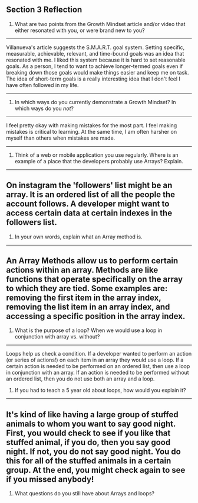 ## Section 3 Reflection

1. What are two points from the Growth Mindset article and/or video that either resonated with you, or were brand new to you?
---
  Villanueva's article suggests the S.M.A.R.T. goal system. Setting specific, measurable, achievable, relevant, and time-bound goals was an idea that resonated with me. I liked this system because it is hard to set reasonable goals. As a person, I tend to want to achieve longer-termed goals even if breaking down those goals would make things easier and keep me on task. The idea of short-term goals is a really interesting idea that I don't feel I have often followed in my life.

---
1. In which ways do you currently demonstrate a Growth Mindset? In which ways do you _not_?
---
  I feel pretty okay with making mistakes for the most part. I feel making mistakes is critical to learning. At the same time, I am often harsher on myself than others when mistakes are made.

---
1. Think of a web or mobile application you use regularly. Where is an example of a place that the developers probably use Arrays? Explain.
---
On instagram the 'followers' list might be an array. It is an ordered list of all the people the account follows. A developer might want to access certain data at certain indexes in the followers list.
---

1. In your own words, explain what an Array method is.
---
An Array Methods allow us to perform certain actions within an array. Methods are like functions that operate specifically on the array to which they are tied. Some examples are: removing the first item in the array index, removing the list item in an array index, and accessing a specific position in the array index.
---
1. What is the purpose of a loop? When we would use a loop in conjunction with array vs. without?
---
Loops help us check a condition. If a developer wanted to perform an action (or series of actions!) on each item in an array they would use a loop. If a certain action is needed to be performed on an ordered list, then use a loop in conjunction with an array. If an action is needed to be performed without an ordered list, then you do not use both an array and a loop.

1. If you had to teach a 5 year old about loops, how would you explain it?
---
It's kind of like having a large group of stuffed animals to whom you want to say good night. First, you would check to see if you like that stuffed animal, if you do, then you say good night. If not, you do not say good night. You do this for all of the stuffed animals in a certain group. At the end, you might check again to see if you missed anybody!
---
1. What questions do you still have about Arrays and loops?
